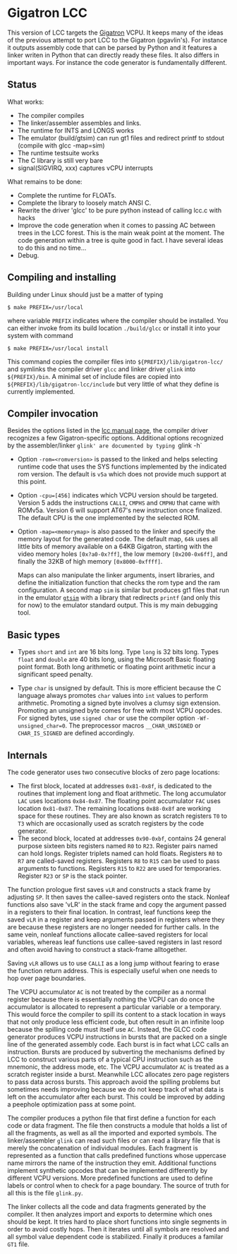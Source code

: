 

# Gigatron LCC


This version of LCC targets the [Gigatron](http://gigatron.io) VCPU.
It keeps many of the ideas of the previous attempt to port LCC to the
Gigatron (pgavlin's).  For instance it outputs assembly code that can be parsed by
Python and it features a linker writen in Python that can directly
ready these files. It also differs in important ways. For instance the
code generator is fundamentally different.

## Status

What works:
* The compiler compiles
* The linker/assembler assembles and links.
* The runtime for INTS and LONGS works
* The emulator (build/gtsim) can run gt1 files and redirect printf to stdout (compile with glcc -map=sim)
* The runtime testsuite works
* The C library is still very bare
* signal(SIGVIRQ, xxx) captures vCPU interrupts

What remains to be done:
* Complete the runtime for FLOATs.
* Complete the library to loosely match ANSI C.
* Rewrite the driver 'glcc' to be pure python instead of calling lcc.c with hacks
* Improve the code generation when it comes to passing AC between trees in the LCC forest. This is the main weak point at the moment. The code generation within a tree is quite good in fact. I have several ideas to do this and no time...
* Debug.


## Compiling and installing

Building under Linux should just be a matter of typing
```
$ make PREFIX=/usr/local
```
where variable `PREFIX` indicates where the compiler should be installed.
You can either invoke from its build location `./build/glcc` or
install it into your system with command
```
$ make PREFIX=/usr/local install
```
This command copies the compiler files into `${PREFIX}/lib/gigatron-lcc/` 
and symlinks the compiler driver `glcc` and linker driver `glink` 
into `${PREFIX}/bin`. A minimal set of include files are copied 
into `${PREFIX}/lib/gigatron-lcc/include` but very little of what 
they define is currently implemented.


## Compiler invocation

Besides the options listed in the [lcc manual page](doc/lcc.1),
the compiler driver recognizes a few Gigatron-specific options.
Additional options recognized by the assembler/linker `glink'
are documented by typing `glink -h`
 	
  * Option `-rom=<romversion>` is passed to the linked and
	helps selecting runtime code that uses the SYS functions
	implemented by the indicated rom version. The default is `v5a`
	which does not provide much support at this point.
	
 * Option `-cpu=[456]` indicates which VCPU version should be
	targeted.  Version 5 adds the instructions `CALLI`, `CMPHS` and
	`CMPHU` that came with ROMv5a. Version 6 will support AT67's new
	instruction once finalized. The default CPU is the one
	implemented by the selected ROM.

  * Option `-map=<memorymap>` is also passed to the linker and specify
	the memory layout for the generated code. The default map, `64k` 
	uses all little bits of memory available on a 64KB Gigatron,
	starting with the video memory holes `[0x?a0-0x?ff]`, 
	the low memory `[0x200-0x6ff]`, and finally the 32KB of high 
	memory `[0x8000-0xffff]`.  
	
	Maps can also manipulate
	the linker arguments, insert libraries, and define
	the initialization function that checks the rom type
	and the ram configuration. A second map `sim` is similar
	but produces gt1 files that run in the 
	emulator [`gtsim`](gigatron/mapsim) with a library that
	redirects `printf` (and only this for now) to the 
	emulator standard output. This is my main debugging tool.
	
## Basic types

  * Types `short` and `int` are 16 bits long.
	Type `long` is 32 bits long. Types `float` and `double`
	are 40 bits long, using the Microsoft Basic floating point 
	format. Both long arithmetic or floating point arithmetic
	incur a significant speed penalty.
	
  * Type `char` is unsigned by default. This is more efficient because
	the C language always promotes `char` values into `int` values to
	perform arithmetic. Promoting a signed byte involves a clumsy sign
	extension. Promoting an unsigned byte comes for free with most
	VCPU opcodes. For signed bytes, use `signed char` or use the
	compiler option `-Wf-unsigned_char=0`. The preprocessor macros
	`__CHAR_UNSIGNED` or `CHAR_IS_SIGNED` are defined accordingly.

## Internals

The code generator uses two consecutive blocks of zero page locations:
  *  The first block, located at addresses `0x81-0x8f`, is dedicated to
     the routines that implement long and float arithmetic. The long accumulator `LAC`
     uses locations `0x84-0x87`. The floating point accumulator `FAC` uses location `0x81-0x87`.
     The remaining locations `0x88-0x8f` are working space for these routines.
     They are also known as scratch registers `T0` to `T3` which are
     occasionally used as scratch registers by the code generator.
  *  The second block, located at addresses `0x90-0xbf`, contains 24 general 
     purpose sixteen bits registers named `R0` to `R23`. 
     Register pairs named can hold longs. Register triplets named
     can hold floats. Registers `R0` to `R7` are called-saved
     registers. Registers `R8` to `R15` can be used to pass
     arguments to functions. Registers `R15` to `R22` are used
     for temporaries. Register `R23` or `SP` is the stack pointer.
     
The function prologue first saves `vLR` and constructs a stack frame
by adjusting `SP`. It then saves the callee-saved registers onto the stack.
Nonleaf functions also save 'vLR' in the stack frame and copy the argument 
passed in a registers to their final location. In contrast, leaf functions
keep the saved `vLR` in a register and keep arguments passed in registers
where they are because these registers are no longer needed for further calls.
In the same vein, nonleaf functions allocate callee-saved registers
for local variables, whereas leaf functions use callee-saved registers
in last resord and often avoid having to construct a stack-frame alltogether. 

Saving `vLR` allows us to use `CALLI` as a long jump
without fearing to erase the function return address.
This is especially useful when one needs to hop over page boundaries.

The VCPU accumulator `AC` is not treated by the compiler as a normal 
register because there is essentially nothing the VCPU can do once the 
accumulator is allocated to represent a particular variable or a temporary.
This would force the compiler to spill its content to a stack location
in ways that not only produce less efficient code, but often result
in an infinite loop because the spilling code must itself use `AC`.
Instead, the GLCC code generator produces VCPU instructions in bursts 
that are packed on a single line of the generated assembly code. 
Each burst is in fact what LCC calls an instruction. Bursts are
produced by subverting the mechanisms defined by LCC to construct 
various parts of a typical CPU instruction such as the mnemonic, 
the address mode, etc. The VCPU accumulator `AC` is treated as a scratch 
register inside a burst. Meanwhile LCC allocates zero page registers 
to pass data across bursts. This approach avoid the spilling problems
but sometimes needs improving because we do not keep track
of what data is left on the accumulator after each burst.
This could be improved by adding a peephole optimization pass
at some point.

The compiler produces a python file that first define a function for each
code or data fragment. The file then constructs a module that
holds a list of all the fragments, as well as all the imported and
exported symbols. The linker/assembler `glink` can read such files
or can read a library file that is merely the concatenation
of individual modules.  Each fragment is represented as a function
that calls predefined functions whose uppercase name mirrors the name
of the instruction they emit. Additional functions implement synthetic
opcodes that can be implemented differently by different VCPU versions.
More predefined functions are used to define labels or control
when to check for a page boundary. The source of truth for 
all this is the file `glink.py`.

The linker collects all the code and data fragments generated by the compiler.
It then analyzes import and exports to determine which ones should be
kept. It tries hard to place short functions into single segments in order
to avoid costly hops. Then it iterates until all symbols are resolved and
all symbol value dependent code is stabilized. Finally it produces a
familar `GT1` file.
